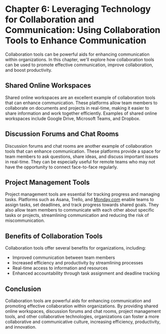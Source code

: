 Chapter 6: Leveraging Technology for Collaboration and Communication: Using Collaboration Tools to Enhance Communication
========================================================================================================================

Collaboration tools can be powerful aids for enhancing communication within organizations. In this chapter, we'll explore how collaboration tools can be used to promote effective communication, improve collaboration, and boost productivity.

Shared Online Workspaces
------------------------

Shared online workspaces are an excellent example of collaboration tools that can enhance communication. These platforms allow team members to collaborate on documents and projects in real-time, making it easier to share information and work together efficiently. Examples of shared online workspaces include Google Drive, Microsoft Teams, and Dropbox.

Discussion Forums and Chat Rooms
--------------------------------

Discussion forums and chat rooms are another example of collaboration tools that can enhance communication. These platforms provide a space for team members to ask questions, share ideas, and discuss important issues in real-time. They can be especially useful for remote teams who may not have the opportunity to connect face-to-face regularly.

Project Management Tools
------------------------

Project management tools are essential for tracking progress and managing tasks. Platforms such as Asana, Trello, and [Monday.com](http://Monday.com) enable teams to assign tasks, set deadlines, and track progress towards shared goals. They also allow team members to communicate with each other about specific tasks or projects, streamlining communication and reducing the risk of miscommunication.

Benefits of Collaboration Tools
-------------------------------

Collaboration tools offer several benefits for organizations, including:

* Improved communication between team members
* Increased efficiency and productivity by streamlining processes
* Real-time access to information and resources
* Enhanced accountability through task assignment and deadline tracking

Conclusion
----------

Collaboration tools are powerful aids for enhancing communication and promoting effective collaboration within organizations. By providing shared online workspaces, discussion forums and chat rooms, project management tools, and other collaborative technologies, organizations can foster a more collaborative and communicative culture, increasing efficiency, productivity, and innovation.
